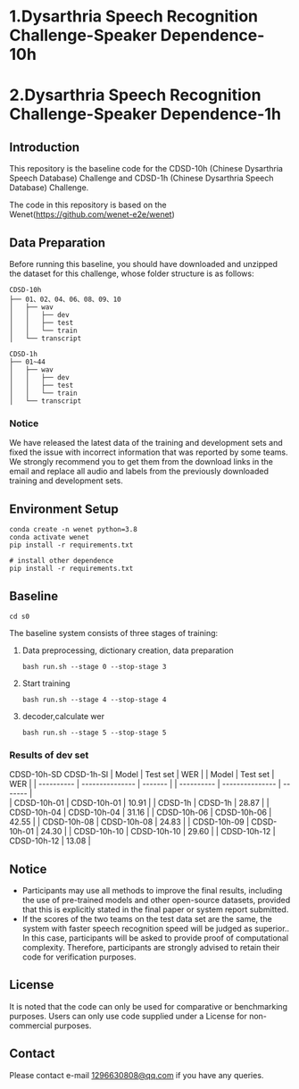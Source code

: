 # 1.Dysarthria Speech Recognition Challenge-Speaker Dependence-10h
# 2.Dysarthria Speech Recognition Challenge-Speaker Dependence-1h

## Introduction

This repository is the baseline code for the CDSD-10h (Chinese Dysarthria Speech Database) Challenge and CDSD-1h (Chinese Dysarthria Speech Database) Challenge.

The code in this repository is based on the Wenet(https://github.com/wenet-e2e/wenet)

## Data Preparation

Before running this baseline, you should have downloaded and unzipped the dataset for this challenge, whose folder structure is as follows:

```
CDSD-10h
├── 01、02、04、06、08、09、10
│   ├── wav
│   │   ├── dev
│   │   ├── test
│   │   └── train
│   └── transcript

CDSD-1h
├── 01~44
│   ├── wav
│   │   ├── dev
│   │   ├── test
│   │   └── train
│   └── transcript

```

### Notice

We have released the latest data of the training and development sets and fixed the issue with incorrect information that was reported by some teams. We strongly recommend you to get them from the download links in the email and replace all audio and labels from the previously downloaded training and development sets.

## Environment Setup

```
conda create -n wenet python=3.8
conda activate wenet
pip install -r requirements.txt

# install other dependence
pip install -r requirements.txt
```

## Baseline

```
cd s0
```

The baseline system consists of three stages of training:

1. Data preprocessing, dictionary creation, data preparation

   ```
   bash run.sh --stage 0 --stop-stage 3
   ```

2. Start training

   ```
   bash run.sh --stage 4 --stop-stage 4
   ```

3. decoder,calculate wer

   ```
   bash run.sh --stage 5 --stop-stage 5
   ```

### Results of dev set

CDSD-10h-SD                                                            CDSD-1h-SI
| Model       | Test set        |   WER   |                            | Model       | Test set        |   WER   |
| ----------  | --------------- | ------- |                            | ----------  | --------------- | ------- |            
| CDSD-10h-01 | CDSD-10h-01     |  10.91  |                            | CDSD-1h     | CDSD-1h         |  28.87  |
| CDSD-10h-04 | CDSD-10h-04     |  31.16  |
| CDSD-10h-06 | CDSD-10h-06     |  42.55  | 
| CDSD-10h-08 | CDSD-10h-08     |  24.83  |
| CDSD-10h-09 | CDSD-10h-01     |  24.30  |
| CDSD-10h-10 | CDSD-10h-10     |  29.60  |
| CDSD-10h-12 | CDSD-10h-12     |  13.08  |


## Notice

- Participants may use all methods to improve the final results, including the use of pre-trained models and other open-source datasets, provided that this is explicitly stated in the final paper or system report submitted.
- If the scores of the two teams on the test data set are the same, the system with faster speech recognition speed will be judged as superior.. In this case, participants will be asked to provide proof of computational complexity. Therefore, participants are strongly advised to retain their code for verification purposes.

## License

It is noted that the code can only be used for comparative or benchmarking purposes.  Users can only use code supplied under a License for non-commercial purposes.

## Contact

Please contact e-mail [1296630808@qq.com](mailto:1296630808@qq.com) if you have any queries.
